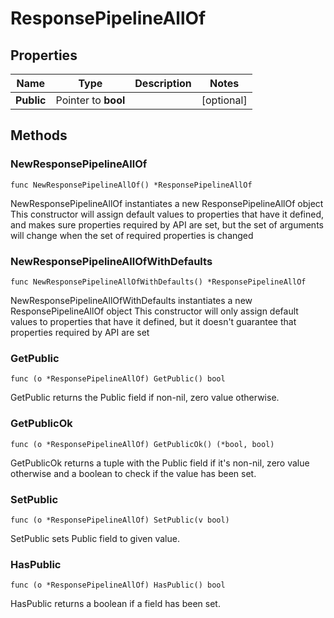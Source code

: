 # ResponsePipelineAllOf

## Properties

|Name | Type | Description | Notes|
|------------ | ------------- | ------------- | -------------|
|**Public** | Pointer to **bool** |  | [optional] |

## Methods

### NewResponsePipelineAllOf

`func NewResponsePipelineAllOf() *ResponsePipelineAllOf`

NewResponsePipelineAllOf instantiates a new ResponsePipelineAllOf object
This constructor will assign default values to properties that have it defined,
and makes sure properties required by API are set, but the set of arguments
will change when the set of required properties is changed

### NewResponsePipelineAllOfWithDefaults

`func NewResponsePipelineAllOfWithDefaults() *ResponsePipelineAllOf`

NewResponsePipelineAllOfWithDefaults instantiates a new ResponsePipelineAllOf object
This constructor will only assign default values to properties that have it defined,
but it doesn't guarantee that properties required by API are set

### GetPublic

`func (o *ResponsePipelineAllOf) GetPublic() bool`

GetPublic returns the Public field if non-nil, zero value otherwise.

### GetPublicOk

`func (o *ResponsePipelineAllOf) GetPublicOk() (*bool, bool)`

GetPublicOk returns a tuple with the Public field if it's non-nil, zero value otherwise
and a boolean to check if the value has been set.

### SetPublic

`func (o *ResponsePipelineAllOf) SetPublic(v bool)`

SetPublic sets Public field to given value.

### HasPublic

`func (o *ResponsePipelineAllOf) HasPublic() bool`

HasPublic returns a boolean if a field has been set.


